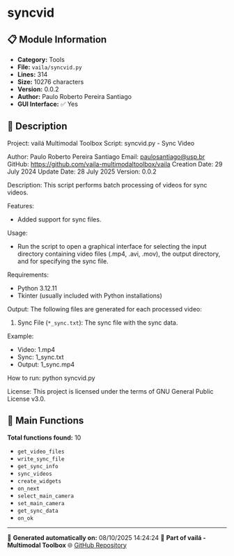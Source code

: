 # syncvid

## 📋 Module Information

- **Category:** Tools
- **File:** `vaila/syncvid.py`
- **Lines:** 314
- **Size:** 10276 characters
- **Version:** 0.0.2
- **Author:** Paulo Roberto Pereira Santiago
- **GUI Interface:** ✅ Yes

## 📖 Description


Project: vailá Multimodal Toolbox
Script: syncvid.py - Sync Video

Author: Paulo Roberto Pereira Santiago
Email: paulosantiago@usp.br
GitHub: https://github.com/vaila-multimodaltoolbox/vaila
Creation Date: 29 July 2024
Update Date: 28 July 2025
Version: 0.0.2

Description:
This script performs batch processing of videos for sync videos.


Features:
- Added support for sync files.

Usage:
- Run the script to open a graphical interface for selecting the input directory
  containing video files (.mp4, .avi, .mov), the output directory, and for
  specifying the sync file.

Requirements:
- Python 3.12.11
- Tkinter (usually included with Python installations)

Output:
The following files are generated for each processed video:
1. Sync File (`*_sync.txt`):
   The sync file with the sync data.

Example:
- Video: 1.mp4
- Sync: 1_sync.txt
- Output: 1_sync.mp4

How to run:
python syncvid.py

License:
    This project is licensed under the terms of GNU General Public License v3.0.


## 🔧 Main Functions

**Total functions found:** 10

- `get_video_files`
- `write_sync_file`
- `get_sync_info`
- `sync_videos`
- `create_widgets`
- `on_next`
- `select_main_camera`
- `set_main_camera`
- `get_sync_data`
- `on_ok`




---

📅 **Generated automatically on:** 08/10/2025 14:24:24
🔗 **Part of vailá - Multimodal Toolbox**
🌐 [GitHub Repository](https://github.com/vaila-multimodaltoolbox/vaila)
